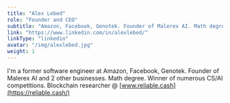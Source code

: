 ```yaml
---
title: "Alex Lebed"
role: "Founder and CEO"
subtitle: "Amazon, Facebook, Genotek. Founder of Malerex AI. Math degree. Winner of numerous CS/AI competitions."
link: "https://www.linkedin.com/in/alexlebed/"
linkType: "linkedin"
avatar: "/img/alexlebed.jpg"
weight: 1
---
```

I'm a former software engineer at Amazon, Facebook, Genotek. Founder of Malerex AI and 2 other businesses. Math degree. Winner of numerous CS/AI competitions. Blockchain researcher @ [www.reliable.cash](https://reliable.cash/)
